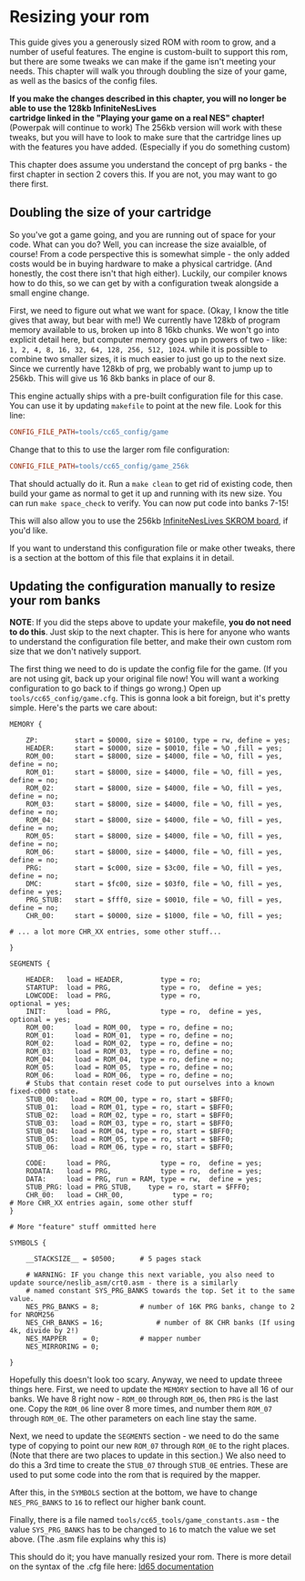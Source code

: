 # Resizing your rom

This guide gives you a generously sized ROM with room to grow, and a number of useful features. The engine is
custom-built to support this rom, but there are some tweaks we can make if the game isn't meeting your needs. This
chapter will walk you through doubling the size of your game, as well as the basics of the config files.

**If you make the changes described in this chapter, you will no longer be able to use the 128kb InfiniteNesLives  
cartridge linked in the "Playing your game on a real NES" chapter!** (Powerpak will continue to work) The 256kb
version will work with these tweaks, but you will have to look to make sure that the cartridge lines up with the
features you have added. (Especially if you do something custom)

This chapter does assume you understand the concept of prg banks - the first chapter in section 2 covers this. If you
are not, you may want to go there first.

## Doubling the size of your cartridge

So you've got a game going, and you are running out of space for your code. What can you do? Well, you can increase
the size avaialble, of course! From a code perspective this is somewhat simple - the only added costs would be in
buying hardware to make a physical cartridge. (And honestly, the cost there isn't that high either). Luckily, our
compiler knows how to do this, so we can get by with a configuration tweak alongside a small engine change.

First, we need to figure out what we want for space. (Okay, I know the title gives that away, but bear with me!) We 
currently have 128kb of program memory available to us, broken up into 8 16kb chunks. We won't go into explicit
detail here, but computer memory goes up in powers of two - like: `1, 2, 4, 8, 16, 32, 64, 128, 256, 512, 1024`.
while it is possible to combine two smaller sizes, it is much easier to just go up to the next size. Since we
currently have 128kb of prg, we probably want to jump up to 256kb. This will give us 16 8kb banks in place of our 8.

This engine actually ships with a pre-built configuration file for this case. You can use it by updating `makefile`
to point at the new file. Look for this line: 

```makefile
CONFIG_FILE_PATH=tools/cc65_config/game
```

Change that to this to use the larger rom file configuration: 

```makefile
CONFIG_FILE_PATH=tools/cc65_config/game_256k
```

That should actually do it. Run a `make clean` to get rid of existing code, then build your game as normal to
get it up and running with its new size. You can run `make space_check` to verify. You can now put code into banks
7-15!

This will also allow you to use the 256kb 
[InfiniteNesLives SKROM board](http://www.infiniteneslives.com/nessupplies.php#MMC1), if you'd like.

If you want to understand this configuration file or make other tweaks, there is a section at the bottom of this file
that explains it in detail.

## Updating the configuration manually to resize your rom banks

**NOTE**: If you did the steps above to update your makefile, **you do not need to do this**. Just skip to the 
next chapter.  This is here for anyone who wants to understand the configuration file better, and make their 
own custom rom size that we don't natively support. 

The first thing we need to do is update the config file for the game. (If you are not using git, back up your
original file now! You will want a working configuration to go back to if things go wrong.) Open up
`tools/cc65_config/game.cfg`. This is gonna look a bit foreign, but it's pretty simple. Here's the parts we
care about: 

```
MEMORY {

    ZP: 		start = $0000, size = $0100, type = rw, define = yes;
    HEADER:		start = $0000, size = $0010, file = %O ,fill = yes;
	ROM_00:		start = $8000, size = $4000, file = %O, fill = yes, define = no;
	ROM_01:		start = $8000, size = $4000, file = %O, fill = yes, define = no;
	ROM_02:		start = $8000, size = $4000, file = %O, fill = yes, define = no;
    ROM_03:		start = $8000, size = $4000, file = %O, fill = yes, define = no;
	ROM_04:		start = $8000, size = $4000, file = %O, fill = yes, define = no;
	ROM_05:		start = $8000, size = $4000, file = %O, fill = yes, define = no;
    ROM_06:     start = $8000, size = $4000, file = %O, fill = yes, define = no;
	PRG:		start = $c000, size = $3c00, file = %O, fill = yes, define = no;
    DMC: 		start = $fc00, size = $03f0, file = %O, fill = yes, define = yes;
    PRG_STUB:   start = $fff0, size = $0010, file = %O, fill = yes, define = no;
    CHR_00:		start = $0000, size = $1000, file = %O, fill = yes;

# ... a lot more CHR_XX entries, some other stuff...

}

SEGMENTS {

    HEADER:   load = HEADER,         type = ro;
    STARTUP:  load = PRG,            type = ro,  define = yes;
    LOWCODE:  load = PRG,            type = ro,                optional = yes;
    INIT:     load = PRG,            type = ro,  define = yes, optional = yes;
    ROM_00:		load = ROM_00,	type = ro, define = no;
	ROM_01:		load = ROM_01,	type = ro, define = no;
	ROM_02:		load = ROM_02,	type = ro, define = no;
    ROM_03:		load = ROM_03,	type = ro, define = no;
	ROM_04:		load = ROM_04,	type = ro, define = no;
	ROM_05:		load = ROM_05,	type = ro, define = no;
    ROM_06:		load = ROM_06,	type = ro, define = no;
    # Stubs that contain reset code to put ourselves into a known fixed-c000 state.
	STUB_00:   load = ROM_00, type = ro, start = $BFF0;
	STUB_01:   load = ROM_01, type = ro, start = $BFF0;
	STUB_02:   load = ROM_02, type = ro, start = $BFF0;
    STUB_03:   load = ROM_03, type = ro, start = $BFF0;
	STUB_04:   load = ROM_04, type = ro, start = $BFF0;
	STUB_05:   load = ROM_05, type = ro, start = $BFF0;
	STUB_06:   load = ROM_06, type = ro, start = $BFF0;

    CODE:     load = PRG,            type = ro,  define = yes;
    RODATA:   load = PRG,            type = ro,  define = yes;
    DATA:     load = PRG, run = RAM, type = rw,  define = yes;
    STUB_PRG: load = PRG_STUB,    type = ro, start = $FFF0;
    CHR_00:   load = CHR_00,            type = ro;
# More CHR_XX entries again, some other stuff
}

# More "feature" stuff ommitted here

SYMBOLS {

    __STACKSIZE__ = $0500;  	# 5 pages stack
	
    # WARNING: IF you change this next variable, you also need to update source/neslib_asm/crt0.asm - there is a similarly
    # named constant SYS_PRG_BANKS towards the top. Set it to the same value.
	NES_PRG_BANKS = 8; 			# number of 16K PRG banks, change to 2 for NROM256
	NES_CHR_BANKS = 16; 			# number of 8K CHR banks (If using 4k, divide by 2!)
    NES_MAPPER	  = 0; 			# mapper number
    NES_MIRRORING = 0;

}
```

Hopefully this doesn't look too scary. Anyway, we need to update threee things here. First, we need to update the
`MEMORY` section to have all 16 of our banks. We have 8 right now - `ROM_00` through `ROM_06`, then `PRG` is the 
last one. Copy the `ROM_06` line over 8 more times, and number them `ROM_07` through `ROM_0E`. The other parameters
on each line stay the same. 

Next, we need to update the `SEGMENTS` section - we need to do the same type of copying to point our new `ROM_07` 
through `ROM_0E` to the right places. (Note that there are two places to update in this section.) We also need
to do this a 3rd time to create the `STUB_07` through `STUB_0E` entries. These are used to put some code into the
rom that is required by the mapper. 

After this, in the `SYMBOLS` section at the bottom, we have to change `NES_PRG_BANKS` to `16` to reflect our higher
bank count.

Finally, there is a file named `tools/cc65_tools/game_constants.asm` - the value `SYS_PRG_BANKS` has to be changed to
`16` to match the value we set above. (The .asm file explains why this is)

This should do it; you have manually resized your rom. There is more detail on the syntax of the .cfg file here:
[ld65 documentation](https://www.cc65.org/doc/ca65-11.html)
